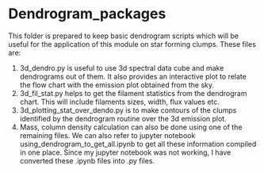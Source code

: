 # Dendrogram_packages

This folder is prepared to keep basic dendrogram scripts which will be useful for the application of this module on star forming clumps. These files are:
  1. 3d_dendro.py is useful to use 3d spectral data cube and make dendrograms out of them. It also provides an interactive plot to            relate the flow chart with the emission plot obtained from the sky.
  2. 3d_fil_stat.py helps to get the filament statistics from the dendrogram chart. This will include filaments sizes, width, flux            values etc.
  3. 3d_plotting_stat_over_dendo.py is to make contours of the clumps identified by the dendrogram routine over the 3d emission plot.
  4. Mass, column density calculation can also be done using one of the remaining files. We can also refer to jupyter notebook                using_dendrogram_to_get_all.ipynb to get all these information compiled in one place. Since my jupyter notebook was not working, I      have converted these .ipynb files into .py files.
    
